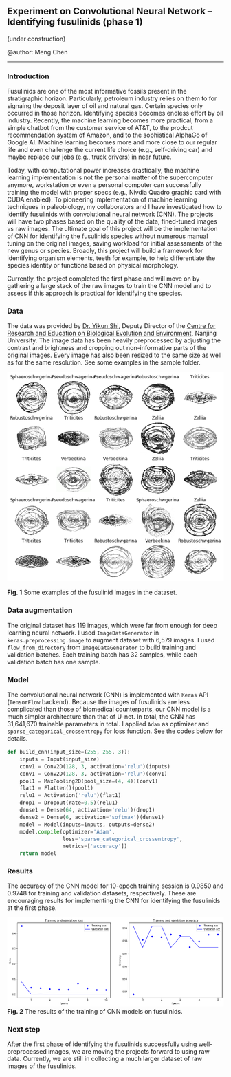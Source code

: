## Experiment on Convolutional Neural Network – Identifying fusulinids (phase 1)

(under construction)               

@author: Meng Chen

------------
### Introduction

Fusulinids are one of the most informative fossils present in the stratigraphic horizon. Particularly, petroleum industry relies on them to for signaing the deposit layer of oil and natural gas. Certain species only occurred in those horizon. Identifying species becomes endless effort by oil industry. Recently, the machine learning becomes more practical, from a simple chatbot from the customer service of AT&T, to the prodcut recommendation system of Amazon, and to the sophistical AlphaGo of Google AI. Machine learning becomes more and more close to our regular life and even challenge the current life choice (e.g., self-driving car) and maybe replace our jobs (e.g., truck drivers) in near future.

Today, with computational power increases drastically, the machine learning implementation is not the personal matter of the supercomputer anymore, workstation or even a personal computer can successfully training the model with proper specs (e.g., Nivdia Quadro graphic card with CUDA enabled). To pioneering implementation of machine learning techniques in paleobiology, my collaborators and I have investigated how to identify fusulinids with convolutional neural network (CNN). The projects will have two phases based on the quality of the data, fined-tuned images vs raw images. The ultimate goal of this project will be the implementation of CNN for identifying the fusulinids species without numerous manual tuning on the original images, saving workload for initial assessments of the new genus or species. Broadly, this project will build a framework for identifying organism elements, teeth for example, to help differentiate the species identity or functions based on physical morphology.

Currently, the project completed the first phase and will move on by gathering a large stack of the raw images to train the CNN model and to assess if this approach is practical for identifying the species.

### Data

The data was provided by [Dr. Yikun Shi](https://es.nju.edu.cn/crebee/fjs/list.htm), Deputy Director of the [Centre for Research and Education on Biological Evolution and Environment](https://es.nju.edu.cn/crebee/), Nanjing University. The image data has been heavily preprocessed by adjusting the contrast and brightness and cropping out non-informative parts of the original images. Every image has also been resized to the same size as well as for the same resolution. See some examples in the sample folder.

![](fig_1.jpg)

**Fig. 1** Some examples of the fusulinid images in the dataset.

### Data augmentation

The original dataset has 119 images, which were far from enough for deep learning neural network. I used `ImageDataGenerator` in `keras.preprocessing.image` to augment dataset with 6,579 images. I used `flow_from_directory` from `ImageDataGenerator` to build training and validation batches. Each training batch has 32 samples, while each validation batch has one sample.

### Model

The convolutional neural network (CNN) is implemented with `Keras` API (`TensorFlow` backend). Because the images of fusulinids are less complicated than those of biomedical counterparts, our CNN model is a much simpler architecture than that of U-net. In total, the CNN has 31,641,670 trainable parameters in total. I applied `Adam` as optimizer and `sparse_categorical_crossentropy` for loss function. See the codes below for details.

```python
def build_cnn(input_size=(255, 255, 3)):
    inputs = Input(input_size)
    conv1 = Conv2D(128, 3, activation='relu')(inputs)
    conv1 = Conv2D(128, 3, activation='relu')(conv1)
    pool1 = MaxPooling2D(pool_size=(4, 4))(conv1)
    flat1 = Flatten()(pool1)
    relu1 = Activation('relu')(flat1)
    drop1 = Dropout(rate=0.5)(relu1)
    dense1 = Dense(64, activation='relu')(drop1)
    dense2 = Dense(6, activation='softmax')(dense1)
    model = Model(inputs=inputs, outputs=dense2)
    model.compile(optimizer='Adam',
                  loss='sparse_categorical_crossentropy',
                  metrics=['accuracy'])
    return model
```

### Results

The accuracy of the CNN model for 10-epoch training session is 0.9850 and 0.9748 for training and validation datasets, respectively. These are encouraging results for implementing the CNN for identifying the fusulinids at the first phase.

![](fig_2.jpg)
**Fig. 2** The results of the training of CNN models on fusulinids.

### Next step

After the first phase of identifying the fusulinids successfully using well-preprocessed images, we are moving the projects forward to using raw data. Currently, we are still in collecting a much larger dataset of raw images of the fusulinids.
